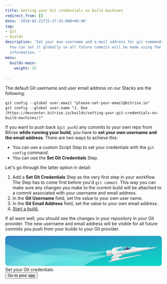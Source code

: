 ```yaml
---
title: Setting your Git credentials on build machines
redirect_from: []
date: '2019-02-21T15:27:32.000+00:00'
tag:
- git
- builds
description: 'Set your own username and e-mail address for git commands on Bitrise.
  You can set it globally so all future commits will be made using the provided user
  information. '
menu:
  builds-main:
    weight: 25

---
```

The default Git username and user email address on our Stacks are the following:

    git config --global user.email "please-set-your-email@bitrise.io"
    git config --global user.name "J. Doe (https://devcenter.bitrise.io/builds/setting-your-git-credentials-on-build-machines/)"

If you want to push back  (`git push`) any commits to your own repo from Bitrise **while running your build**, you have to **set your own username and the email address**. There are two ways to achieve this:

- You can use a custom Script Step to set your credentials with the `git config` command.
- You can use the **Set Git Credentials** Step. 

Let's go through the latter option in detail:

1. Add a **Set Git Credentials** Step as the very first step in your workflow. The Step has to come first before you'd `git commit`. This way you can make sure any changes you make to the current build will be attached to a commit associated with your username and email address.
2. In the **Git Username** field, set the value to your own user name.
3. In the **Git Email Address** field, set the value to your own email address.
4. [Start a build.](/builds/Starting-builds-manually/)

If all went well, you should see the changes in your repository in your Git provider. The new username and email address will be visible for all future commits you push from your builds to your Git provider.

<div class="banner">
<img src="/assets/images/banner-bg-888x170.png" style="border: none;">
<div class="deploy-text">Set your Git credentials</div>
<a target="_blank" href="https://app.bitrise.io/dashboard/builds"><button class="button">Go to your app</button></a>
</div>